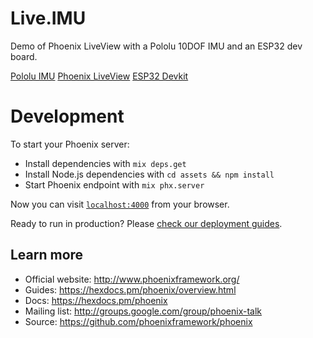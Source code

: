 # Live.IMU

Demo of Phoenix LiveView with a Pololu 10DOF IMU and an ESP32 dev board.

[Pololu IMU](https://www.pololu.com/product/2739/pictures)
[Phoenix LiveView](https://github.com/phoenixframework/phoenix_live_view)
[ESP32 Devkit](https://docs.espressif.com/projects/esp-idf/en/latest/get-started/get-started-devkitc.html)

# Development

To start your Phoenix server:

  * Install dependencies with `mix deps.get`
  * Install Node.js dependencies with `cd assets && npm install`
  * Start Phoenix endpoint with `mix phx.server`

Now you can visit [`localhost:4000`](http://localhost:4000) from your browser.

Ready to run in production? Please [check our deployment guides](https://hexdocs.pm/phoenix/deployment.html).

## Learn more

  * Official website: http://www.phoenixframework.org/
  * Guides: https://hexdocs.pm/phoenix/overview.html
  * Docs: https://hexdocs.pm/phoenix
  * Mailing list: http://groups.google.com/group/phoenix-talk
  * Source: https://github.com/phoenixframework/phoenix
